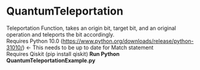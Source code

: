 # QuantumTeleportation
 Teleportation Function, takes an origin bit, target bit, and an original operation and teleports the bit accordingly. <br/>
 Requires Python 10.0 (https://www.python.org/downloads/release/python-31010/) <- This needs to be up to date for Match statement <br/>
 Requires Qiskit (pip install qiskit)
 <b>Run Python QuantumTeleportationExample.py </b>
